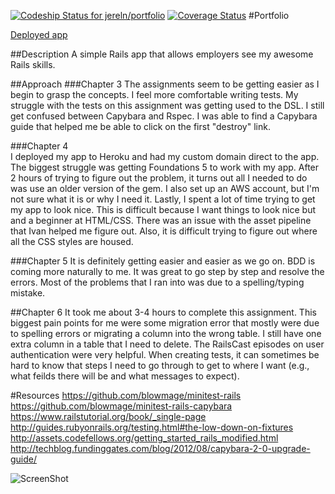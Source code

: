 [ ![Codeship Status for jereln/portfolio](https://www.codeship.io/projects/cdbedbf0-2715-0132-93ac-6adc790f84e6/status)](https://www.codeship.io/projects/37653)
[![Coverage Status](https://coveralls.io/repos/jereln/portfolio/badge.png)](https://coveralls.io/r/jereln/portfolio)
#Portfolio

[Deployed app](http://www.jerelnavarrete.com)

##Description
A simple Rails app that allows employers see my awesome Rails skills.

##Approach
###Chapter 3
The assignments seem to be getting easier as I begin to grasp the concepts. I feel more comfortable writing tests. My struggle with the tests on this assignment was getting used to the DSL. I still get confused between Capybara and Rspec. I was able to find a Capybara guide that helped me be able to click on the first "destroy" link.  

###Chapter 4  
I deployed my app to Heroku and had my custom domain direct to the app. The biggest struggle was getting  Foundations 5 to work with my app. After 2 hours of trying to figure out the problem, it turns out all I needed to do was use an older version of the gem. I also set up an AWS account, but I'm not sure what it is or why I need it. Lastly, I spent a lot of time trying to get my app to look nice. This is difficult because I want things to look nice but and a beginner at HTML/CSS. There was an issue with the asset pipeline that Ivan helped me figure out. Also, it is difficult trying to figure out where all the CSS styles are housed.

###Chapter 5
It is definitely getting easier and easier as we go on. BDD is coming more naturally to me. It was great to go step by step and resolve the errors. Most of the problems that I ran into was due to a spelling/typing mistake.

##Chapter 6
It took me about 3-4 hours to complete this assignment. This biggest pain points for me were some migration error that mostly were due to spelling errors or migrating a column into the wrong table. I still have one extra column in a table that I need to delete. The RailsCast episodes on user authentication were very helpful. When creating tests, it can sometimes be hard to know that steps I need to go through to get to where I want (e.g., what feilds there will be and what messages to expect).

#Resources
https://github.com/blowmage/minitest-rails  
https://github.com/blowmage/minitest-rails-capybara  
https://www.railstutorial.org/book/_single-page  
http://guides.rubyonrails.org/testing.html#the-low-down-on-fixtures  
http://assets.codefellows.org/getting_started_rails_modified.html  
http://techblog.fundinggates.com/blog/2012/08/capybara-2-0-upgrade-guide/  

![ScreenShot](https://dl.dropboxusercontent.com/s/f4h61d6g9i1j0yu/Screen%20Shot%202014-09-17%20at%2010.51.55%20PM.png?dl=0)

